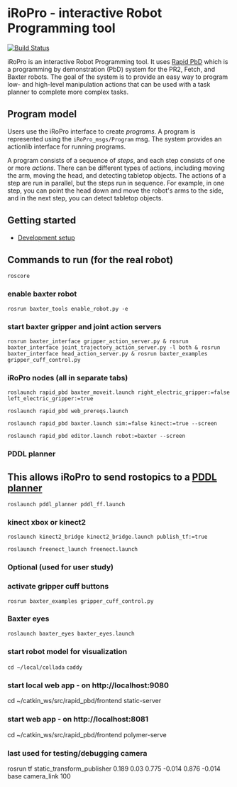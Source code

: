 # iRoPro - interactive Robot Programming tool
[![Build Status](http://build.ros.org/buildStatus/icon?job=Ibin_uT64__rapid_pbd__ubuntu_trusty_amd64__binary)](http://build.ros.org/job/Ibin_uT64__rapid_pbd__ubuntu_trusty_amd64__binary/)

iRoPro is an interactive Robot Programming tool.
It uses [Rapid PbD](https://github.com/jstnhuang/rapid_pbd/) which is a programming by demonstration (PbD) system for the PR2, Fetch, and Baxter robots.
The goal of the system is to provide an easy way to program low- and high-level manipulation actions that can be used with a task planner to complete more complex tasks.

## Program model
Users use the iRoPro interface to create *programs*.
A program is represented using the `iRoPro_msgs/Program` msg.
The system provides an actionlib interface for running programs.

A program consists of a sequence of *steps*, and each step consists of one or more *actions*.
There can be different types of actions, including moving the arm, moving the head, and detecting tabletop objects.
The actions of a step are run in parallel, but the steps run in sequence.
For example, in one step, you can point the head down and move the robot's arms to the side, and in the next step, you can detect tabletop objects.

## Getting started
- [Development setup](https://github.com/jstnhuang/rapid/wiki/Rapid-PbD-development-setup)

## Commands to run (for the real robot)
`roscore`

### enable baxter robot
`rosrun baxter_tools enable_robot.py -e`

### start baxter gripper and joint action servers
`rosrun baxter_interface gripper_action_server.py & rosrun baxter_interface joint_trajectory_action_server.py -l both & rosrun baxter_interface head_action_server.py & rosrun baxter_examples gripper_cuff_control.py` 

### iRoPro nodes (all in separate tabs)
`roslaunch rapid_pbd baxter_moveit.launch right_electric_gripper:=false left_electric_gripper:=true`

`roslaunch rapid_pbd web_prereqs.launch`

`roslaunch rapid_pbd baxter.launch sim:=false kinect:=true --screen`

`roslaunch rapid_pbd editor.launch robot:=baxter --screen`


### PDDL planner
##  This allows iRoPro to send rostopics to a [PDDL planner](http://docs.ros.org/indigo/api/pddl_planner/)
`roslaunch pddl_planner pddl_ff.launch`

### kinect xbox or kinect2
`roslaunch kinect2_bridge kinect2_bridge.launch publish_tf:=true`

`roslaunch freenect_launch freenect.launch`

### Optional (used for user study)
### activate gripper cuff buttons
`rosrun baxter_examples gripper_cuff_control.py`
### Baxter eyes
`roslaunch baxter_eyes baxter_eyes.launch`

### start robot model for visualization
`cd ~/local/collada`
`caddy`

### start local web app - on http://localhost:9080
cd ~/catkin_ws/src/rapid_pbd/frontend
static-server

### start web app - on http://localhost:8081
cd ~/catkin_ws/src/rapid_pbd/frontend
polymer-serve

### last used for testing/debugging camera
rosrun tf static_transform_publisher 0.189 0.03 0.775 -0.014 0.876 -0.014 base camera_link 100   
